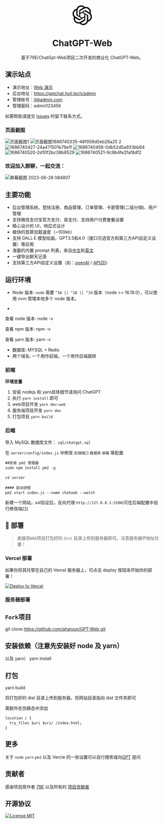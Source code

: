 <div align="center">

![ChatGPT Web](./src/assets/openai.svg)

# ChatGPT-Web

基于79E/ChatGpt-Web项目二次开发的商业化 ChatGPT-Web。

</div>

## 演示站点

- 演示地址：[Web 演示](https://gptchat.hyjl.tech/)
- 后台地址：https://gptchat.hyjl.tech/admin
- 管理账号：jl@admin.com
- 管理密码：admin123456

如需帮助请提交 [Issues](https://github.com/ahaiyun/GPT-Web/tree/master/issues) 时留下联系方式。

### 页面截图

![页面截图1](https://files.catbox.moe/tp963e.png)
![页面截图![1686740335-46f959d0eb26a25](https://github.com/ahaiyun/GPT-Web/assets/105539354/0a859300-085a-4b13-9c65-e8488326872f)
2](https://files.catbox.moe/y5avbx.png)
![1686740427-24a471501b79e1f](https://github.com/ahaiyun/GPT-Web/assets/105539354/47ffdfb3-8fb8-439d-9b0e-4e355053d273)
![1686740458-0db52d5a933bb84](https://github.com/ahaiyun/GPT-Web/assets/105539354/e0e201ae-e74c-45a7-9333-c695655d426d)
![1686740520-2d10f2bc38b6529](https://github.com/ahaiyun/GPT-Web/assets/105539354/bc02ed08-f6b9-476c-9a1b-e598606292ed)
![1686740521-9c9b4fe2faf8df2](https://github.com/ahaiyun/GPT-Web/assets/105539354/eb2e6516-2e37-4d03-8502-18fb398754e4)

### 欢迎加入群聊，一起交流：
![屏幕截图 2023-06-28 084807](https://github.com/ahaiyun/GPT-Web/assets/105539354/3107f100-8ad6-4183-a622-9abf284d5c39)


## 主要功能

- 后台管理系统，登陆注册、商品管理、订单管理、卡密管理(二级分销)、用户管理
- 支持微信支付宝官方支付、易支付、支持用户付费套餐设置
- 精心设计的 UI，响应式设计
- 极快的首屏加载速度（~100kb）
- 支持 DALL·E 模型绘画，GPT3.5和4.0（接口可选官方和第三方API自定义设置）等应用
- 海量的内置 prompt 列表，来自[中文](https://github.com/PlexPt/awesome-chatgpt-prompts-zh)和[英文](https://github.com/f/awesome-chatgpt-prompts)
- 一键导出聊天记录
- 支持第三方API自定义设置（如：[openAI](https://api.openai.com) / [API2D](https://api2d.com/r/192767)）

## 运行环境

- Node 版本: `node` 需要 `^16 || ^18 || ^19` 版本（node >= 16.19.0），可以使用 nvm 管理本地多个 node 版本。
- ```
查看 node 版本:
node -v

查看 npm 版本:
npm -v

查看 yarn 版本:
yarn -v


- 数据库: MYSQL + Redis
- 两个域名: 一个用作前端，一个用作后端跳转

### 前端

**环境变量**


1. 安装 nodejs 和 yarn具体细节请询问 ChatGPT
2. 执行 `yarn install` 即可
3. web项目开发 `yarn dev:web`
4. 服务端项目开发 `yarn dev`
5. 打包项目 `yarn build`


### 后端

导入 MySQL 数据库文件： `sql/chatgpt.sql`

在 `server/config/index.js` 中修改 `后端端口` `数据库` `邮箱` 等配置

```
##安装 pm2 管理器
sudo npm install pm2 -g

cd server

#### 启动进程
pm2 start index.js --name chatweb --watch
```
新建一个网站，ssl验证后，反向代理 `http://127.0.0.1:3200`(可在后端配置中自行修改端口)

## 🎯 部署
> 直接将`WEB`项目打包好的 `dist` 目录上传到服务器即可。注意服务器IP地址位置！

### Vercel 部署

如果你将其托管在自己的 Vercel 服务器上，可点击 deploy 按钮来开始你的部署！

[![Deploy to Vercel](https://vercel.com/button)](https://vercel.com/import/project?template=https://github.com/ahaiyun/GPT-Web/tree/master)

### 服务器部署


## `Fork`项目
git clone https://github.com/ahaiyun/GPT-Web.git

## 安装依赖（注意先安装好 node 及 yarn）
以及 yarn）
yarn install

## 打包
yarn build

将打包好的 dist 目录上传到服务器，将网站目录指向 dist 文件夹即可


需额外在伪静态中添加
```
location / {
  try_files $uri $uri/ /index.html;
}
```

## 更多

关于 `node` `yarn` `pm2` 以及 Vercle 的一些设置可以自行搜索或向[GPT](https://ai.ligthai.io) 提问

## 贡献者
感谢项目原作者 [79E](https://github.com/79E) 以及所有的 [项目贡献者](https://github.com/ahaiyun/GPT-Web/tree/master/graphs/contributors)

## 开源协议
[![License MIT](https://img.shields.io/badge/License-MIT-brightgreen.svg)](https://github.com/vastxie/ChatGpt-Web/blob/master/license)
